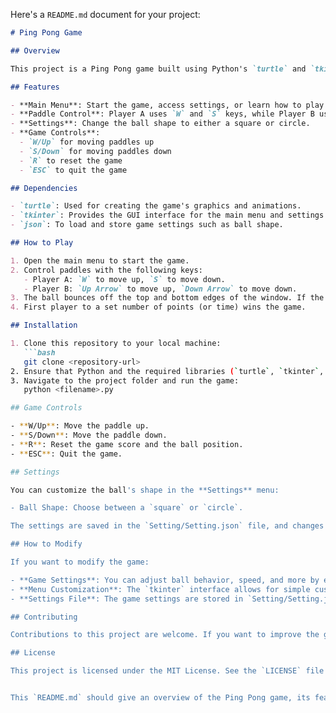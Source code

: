Here's a `README.md` document for your project:

```md
# Ping Pong Game

## Overview

This project is a Ping Pong game built using Python's `turtle` and `tkinter` libraries. The game offers a simple interface where players can control paddles to play a classic Pong-style game. Players can also adjust game settings and learn how to play from the main menu. 

## Features

- **Main Menu**: Start the game, access settings, or learn how to play from the intuitive main menu.
- **Paddle Control**: Player A uses `W` and `S` keys, while Player B uses the `Up` and `Down` arrow keys to move the paddles.
- **Settings**: Change the ball shape to either a square or circle.
- **Game Controls**:
  - `W/Up` for moving paddles up
  - `S/Down` for moving paddles down
  - `R` to reset the game
  - `ESC` to quit the game

## Dependencies

- `turtle`: Used for creating the game's graphics and animations.
- `tkinter`: Provides the GUI interface for the main menu and settings.
- `json`: To load and store game settings such as ball shape.

## How to Play

1. Open the main menu to start the game.
2. Control paddles with the following keys:
   - Player A: `W` to move up, `S` to move down.
   - Player B: `Up Arrow` to move up, `Down Arrow` to move down.
3. The ball bounces off the top and bottom edges of the window. If the ball passes a paddle, the opposing player scores.
4. First player to a set number of points (or time) wins the game.

## Installation

1. Clone this repository to your local machine:
   ```bash
   git clone <repository-url>
2. Ensure that Python and the required libraries (`turtle`, `tkinter`, `json`) are installed on your system.
3. Navigate to the project folder and run the game:
   python <filename>.py

## Game Controls

- **W/Up**: Move the paddle up.
- **S/Down**: Move the paddle down.
- **R**: Reset the game score and the ball position.
- **ESC**: Quit the game.

## Settings

You can customize the ball's shape in the **Settings** menu:

- Ball Shape: Choose between a `square` or `circle`.

The settings are saved in the `Setting/Setting.json` file, and changes made in the settings menu are stored for future games.

## How to Modify

If you want to modify the game:

- **Game Settings**: You can adjust ball behavior, speed, and more by editing the game logic in the `GamePlay()` function.
- **Menu Customization**: The `tkinter` interface allows for simple customization of buttons, labels, and other widgets in the `main_menu()` function.
- **Settings File**: The game settings are stored in `Setting/Setting.json`. You can manually edit this file to change settings like ball shape without using the in-game menu.

## Contributing

Contributions to this project are welcome. If you want to improve the game or add new features, feel free to submit a pull request or open an issue.

## License

This project is licensed under the MIT License. See the `LICENSE` file for details.


This `README.md` should give an overview of the Ping Pong game, its features, installation instructions, and how to modify or contribute to the project.```
